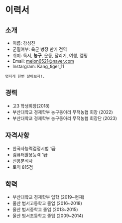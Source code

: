 # 이력서

## 소개
- 이름: 강성진
- 군필여부: 육군 병장 만기 전역
- 취미: 독서, **농구**, 운동, 달리기, 여행, 캠핑
- Email: melon6521@naver.com
- Instargram: Kang_tiger_11

```
멋지게 한번 살아보자!.
```

## 경력
- 고3 학생회장(2018)
- 부산대학교 경제학부 농구동아리 무적농협 회장 (2022)
- 부산대학교 경제학부 농구동아리 무적농협 회장단 (2023)

## 자격사항
- 한국사능력검정시험 1급
- 컴퓨터활용능력 1급
- 신용분석사
- 토익 815점

## 학력
- 부산대학교 경제학부 입학 (2019~현재)
- 울산 범서고등학교 졸업 (2016~2018)
- 울산 범서중학교 졸업 (2013~2015)
- 울산 범서초등학교 졸업 (2009~2014)
